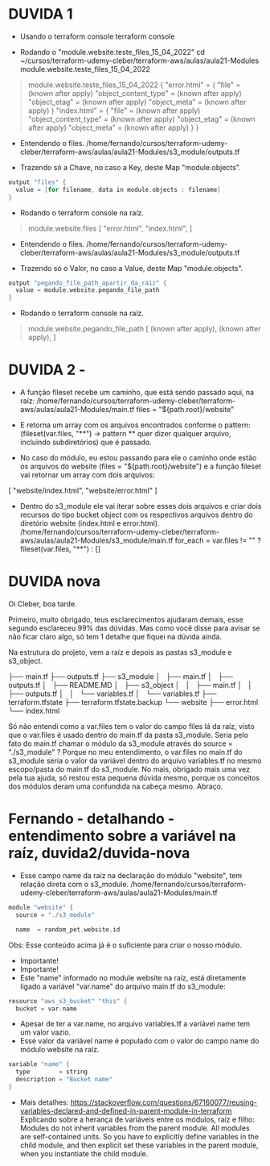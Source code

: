 



# ##################################################################################################################################################
# DUVIDA 1

- Usando o terraform console
terraform console

- Rodando o "module.website.teste_files_15_04_2022"
cd ~/cursos/terraform-udemy-cleber/terraform-aws/aulas/aula21-Modules
module.website.teste_files_15_04_2022

> module.website.teste_files_15_04_2022
{
  "error.html" = {
    "file" = (known after apply)
    "object_content_type" = (known after apply)
    "object_etag" = (known after apply)
    "object_meta" = (known after apply)
  }
  "index.html" = {
    "file" = (known after apply)
    "object_content_type" = (known after apply)
    "object_etag" = (known after apply)
    "object_meta" = (known after apply)
  }
}
>





- Entendendo o files.
/home/fernando/cursos/terraform-udemy-cleber/terraform-aws/aulas/aula21-Modules/s3_module/outputs.tf

- Trazendo só a Chave, no caso a Key, deste Map "module.objects".

~~~~h
output "files" {
  value = [for filename, data in module.objects : filename]
}
~~~~

- Rodando o terraform console na raíz.

> module.website.files
[
  "error.html",
  "index.html",
]
>







- Entendendo o files.
/home/fernando/cursos/terraform-udemy-cleber/terraform-aws/aulas/aula21-Modules/s3_module/outputs.tf

- Trazendo só o Valor, no caso a Value, deste Map "module.objects".

~~~~h
output "pegando_file_path_apartir_da_raiz" {
  value = module.website.pegando_file_path
}
~~~~

- Rodando o terraform console na raíz.

> module.website.pegando_file_path
[
  (known after apply),
  (known after apply),
]
>











# ##################################################################################################################################################
#  DUVIDA 2 - 

- A função fileset recebe um caminho, que está sendo passado aqui, na raíz:
/home/fernando/cursos/terraform-udemy-cleber/terraform-aws/aulas/aula21-Modules/main.tf
    files = "${path.root}/website"

- E retorna um array com os arquivos encontrados conforme o pattern:
    (fileset(var.files, "**") -> pattern **
quer dizer qualquer arquivo, incluindo subdiretórios) que é passado.

- No caso do módulo, eu estou passando para ele o caminho onde estão os arquivos do website (files = "${path.root}/website") e a função fileset vai retornar um array com dois arquivos:

[
  "website/index.html",
  "website/error.html"
]

- Dentro do s3_module ele vai iterar sobre esses dois arquivos e criar dois recursos do tipo bucket object com os respectivos arquivos dentro do diretório website (index.html e error.html).
/home/fernando/cursos/terraform-udemy-cleber/terraform-aws/aulas/aula21-Modules/s3_module/main.tf
    for_each = var.files != "" ? fileset(var.files, "**") : []











# DUVIDA nova

Oi Cleber, boa tarde.

Primeiro, muito obrigado, teus esclarecimentos ajudaram demais, esse segundo esclareceu 99% das dúvidas.
Mas como você disse para avisar se não ficar claro algo, só tem 1 detalhe que fiquei na dúvida ainda.

Na estrutura do projeto, vem a raíz e depois as pastas s3_module e s3_object.

├── main.tf
├── outputs.tf
├── s3_module
│   ├── main.tf
│   ├── outputs.tf
│   ├── README.MD
│   ├── s3_object
│   │   ├── main.tf
│   │   ├── outputs.tf
│   │   └── variables.tf
│   └── variables.tf
├── terraform.tfstate
├── terraform.tfstate.backup
└── website
    ├── error.html
    └── index.html

Só não entendi como a var.files tem o valor do campo files lá da raíz, visto que o var.files é usado dentro do main.tf da pasta s3_module.
Seria pelo fato do main.tf chamar o módulo da s3_module através do source = "./s3_module" ?
Porque no meu entendimento, o var.files no main.tf do s3_module seria o valor da variável dentro do arquivo variables.tf no mesmo escopo/pasta do main.tf do s3_module.
No mais, obrigado mais uma vez pela tua ajuda, só restou esta pequena dúvida mesmo, porque os conceitos dos módulos deram uma confundida na cabeça mesmo.
Abraço.







# ##################################################################################################################################################
# Fernando - detalhando - entendimento sobre a variável na raíz, duvida2/duvida-nova

- Esse campo name da raíz na declaração do módulo "website", tem relação direta com o s3_module.
/home/fernando/cursos/terraform-udemy-cleber/terraform-aws/aulas/aula21-Modules/main.tf

~~~~h
module "website" {
  source = "./s3_module"

  name  = random_pet.website.id
~~~~

Obs:
Esse conteúdo acima já é o suficiente para criar o nosso módulo.

- Importante!
- Importante!
- Este "name" informado no module website na raíz, está diretamente ligado a variável "var.name" do arquivo main.tf do s3_module:

~~~~h
resource "aws_s3_bucket" "this" {
  bucket = var.name
~~~~

- Apesar de ter a var.name, no arquivo variables.tf a variável name tem um valor vazio.
- Esse valor da variável name é populado com o valor do campo name do módulo website na raíz.

~~~~h
variable "name" {
  type        = string
  description = "Bucket name"
}
~~~~




- Mais detalhes:
<https://stackoverflow.com/questions/67160077/reusing-variables-declared-and-defined-in-parent-module-in-terraform>
Explicando sobre a herança de variáveis entre os módulos, raíz e filho:
Modules do not inherit variables from the parent module. All modules are self-contained units. So you have to explicitly define variables in the child module, and then explicit set these variables in the parent module, when you instantiate the child module.

